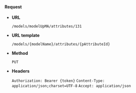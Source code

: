 #### Request

* **URL**

  `/models/modelUpMA/attributes/131`

* **URL template**

  `/models/{modelName}/attributes/{pAttributeId}`

* **Method**

  `PUT`

* **Headers**

  `Authorization: Bearer {token}`
  `Content-Type: application/json;charset=UTF-8`
  `Accept: application/json`
